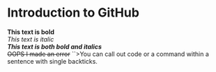 # Introduction to GitHub
**This text is bold**\
*This text is italic*\
***This text is both bold and italics***\
~~OOPS I made an error~~
``>You can call out code or a command within a sentence with single backticks.
